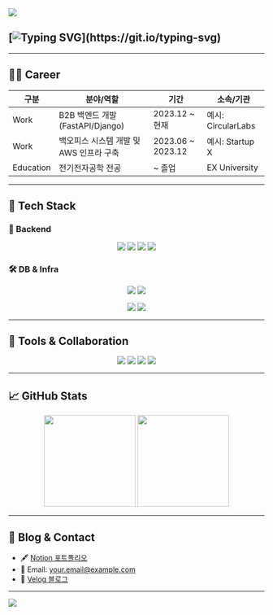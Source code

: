 <img src="https://capsule-render.vercel.app/api?type=waving&color=007ACC&height=150&section=header"/>

## [![Typing SVG](https://readme-typing-svg.demolab.com?font=Fira+Code&size=32&pause=1000&color=007ACC&center=true&vCenter=true&width=650&lines=안녕하세요,+백엔드+개발자+김태우입니다!;Python%2C+FastAPI%2C+Django를+사랑하는+서비스+개발자입니다.)](https://git.io/typing-svg)

---

## 🧑‍💻 Career

| 구분 | 분야/역할 | 기간 | 소속/기관 |
|------|-----------|------|------------|
| Work | B2B 백엔드 개발 (FastAPI/Django) | 2023.12 ~ 현재 | 예시: CircularLabs |
| Work | 백오피스 시스템 개발 및 AWS 인프라 구축 | 2023.06 ~ 2023.12 | 예시: Startup X |
| Education | 전기전자공학 전공 | ~ 졸업 | EX University |

---

## 🔨 Tech Stack

### 🚀 Backend
<p align="center">
  <img src="https://img.shields.io/badge/Python-3776AB?style=for-the-badge&logo=python&logoColor=white"/>
  <img src="https://img.shields.io/badge/FastAPI-009688?style=for-the-badge&logo=fastapi&logoColor=white"/>
  <img src="https://img.shields.io/badge/Django-092E20?style=for-the-badge&logo=django&logoColor=white"/>
  <img src="https://img.shields.io/badge/Pytest-0A9EDC?style=for-the-badge&logo=pytest&logoColor=white"/>
</p>

### 🛠 DB & Infra
<p align="center">
  <img src="https://img.shields.io/badge/MySQL-4479A1?style=for-the-badge&logo=mysql&logoColor=white"/>
  <img src="https://img.shields.io/badge/Redis-DC382D?style=for-the-badge&logo=redis&logoColor=white"/>
</p>
<p align="center">
  <img src="https://img.shields.io/badge/Docker-2496ED?style=for-the-badge&logo=docker&logoColor=white"/>
  <img src="https://img.shields.io/badge/AWS-232F3E?style=for-the-badge&logo=amazonaws&logoColor=white"/>
</p>

---

## 🧩 Tools & Collaboration
<p align="center">
  <img src="https://img.shields.io/badge/Git-F05032?style=for-the-badge&logo=git&logoColor=white"/>
  <img src="https://img.shields.io/badge/GitHub-181717?style=for-the-badge&logo=github&logoColor=white"/>
  <img src="https://img.shields.io/badge/Notion-000000?style=for-the-badge&logo=notion&logoColor=white"/>
  <img src="https://img.shields.io/badge/Slack-4A154B?style=for-the-badge&logo=slack&logoColor=white"/>
</p>

---

## 📈 GitHub Stats

<p align="center">
  <img src="https://github-readme-stats.vercel.app/api?username=eunggappung&show_icons=true&theme=tokyonight" height="180px"/>
  <img src="https://github-readme-stats.vercel.app/api/top-langs/?username=eunggappung&layout=compact&theme=tokyonight" height="180px"/>
</p>

---

## 📝 Blog & Contact

- 🖋 [Notion 포트폴리오](https://your-notion-link.com)  
- 📮 Email: your.email@example.com  
- 🐾 [Velog 블로그](https://velog.io/@your_id)

---

<img src="https://capsule-render.vercel.app/api?type=waving&color=007ACC&height=150&section=footer"/>
